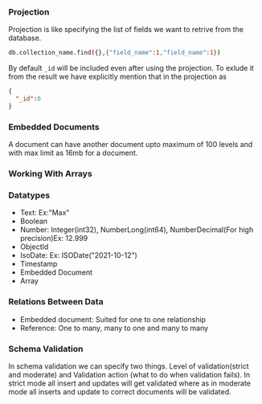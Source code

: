 ### Projection
Projection is like specifying the list of fields we want to retrive from the database.
```bash
db.collection_name.find({},{"field_name":1,"field_name":1})
```
By default `_id` will be included even after using the projection. To exlude it from the result we have explicitly mention that in the projection as
```json
{
  "_id":0
}
```
### Embedded Documents
A document can have another document upto maximum of 100 levels and with max limit as 16mb for a document.

### Working With Arrays


### Datatypes
- Text: Ex:"Max"
- Boolean
- Number: Integer(int32), NumberLong(int64), NumberDecimal(For high precision)Ex: 12.999
- ObjectId
- IsoDate: Ex: ISODate("2021-10-12")
- Timestamp
- Embedded Document
- Array

### Relations Between Data
- Embedded document: Suited for one to one relationship
- Reference: One to many, many to one and many to many

### Schema Validation
In schema validation we can specify two things. Level of validation(strict and moderate) and Validation action (what to do when validation fails).
In strict mode all insert and updates will get validated where as in moderate mode all inserts and update to correct documents will be validated.
